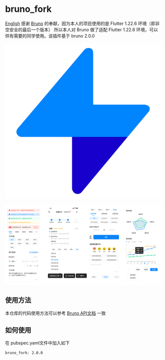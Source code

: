 # bruno_fork
[English](README_ENG.md)
感谢 [Bruno](https://github.com/LianjiaTech/bruno) 的奉献，因为本人的项目使用的是 Flutter 1.22.6 环境（即非空安全的最后一个版本）
所以本人对 Bruno 做了适配 Flutter 1.22.6 环境，可以供有需要的同学使用。该插件基于 bruno 2.0.0

![logo](doc/images/bruno-icon.jpg)

![效果](doc/images/bruno-result.png)

## 使用方法
本仓库的代码使用方法可以参考 [Bruno API文档](http://bruno.ke.com/) 一致

## 如何使用
在 pubspec.yaml文件中加入如下

``` 
bruno_fork: 2.0.0
```

